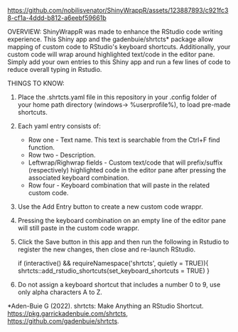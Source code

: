 




https://github.com/nobilisvenator/ShinyWrappR/assets/123887893/c921fc38-cf1a-4ddd-b812-a6eebf59661b




OVERVIEW:
ShinyWrappR was made to enhance the RStudio code writing experience.  This Shiny app and the gadenbuie/shrtcts* package allow mapping of custom code to RStudio's keyboard shortcuts.  Additionally, your custom code will wrap around highlighted text/code in the editor pane.  Simply add your own entries to this Shiny app and run a few lines of code to reduce overall typing in Rstudio.

THINGS TO KNOW:
1. Place the .shrtcts.yaml file in this repository in your .config folder of your home path directory (windows-> %userprofile%), to load pre-made shortcuts.

2. Each yaml entry consists of: 
	* Row one - Text name.  This text is searchable from the Ctrl+F find function.
	* Row two - Description.  
	* Leftwrap/Righwrap fields - Custom text/code that will prefix/suffix (respectively) highlighted code in the editor pane
	  after pressing the associated keyboard combination.
	* Row four - Keyboard combination that will paste in the related custom code.

3. Use the Add Entry button to create a new custom code wrappr.

4. Pressing the keyboard combination on an empty line of the editor pane will still paste in the custom code wrappr.

5. Click the Save button in this app and then run the following in Rstudio to register the new changes, then close and re-launch RStudio.

	if (interactive() && requireNamespace('shrtcts', quietly = TRUE)){ 
	  shrtcts::add_rstudio_shortcuts(set_keyboard_shortcuts = TRUE) 
	}

6. Do not assign a keyboard shortcut that includes a number 0 to 9, use only alpha characters A to Z.

*Aden-Buie G (2022). shrtcts: Make Anything an RStudio Shortcut. https://pkg.garrickadenbuie.com/shrtcts, https://github.com/gadenbuie/shrtcts.





